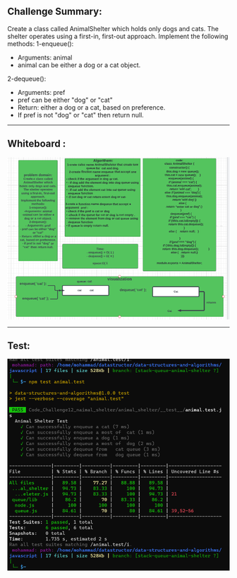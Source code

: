 ## Challenge Summary: 
Create a class called AnimalShelter which holds only dogs and cats.
The shelter operates using a first-in, first-out approach.
Implement the following methods:
1-enqueue():
- Arguments: animal
- animal can be either a dog or a cat object.

2-dequeue():
- Arguments: pref
- pref can be either "dog" or "cat"
- Return: either a dog or a cat, based on preference.
- If pref is not "dog" or "cat" then return null.


___
## Whiteboard :


![](./alg12.PNG)
____

## Test:
![](./test12.PNG)